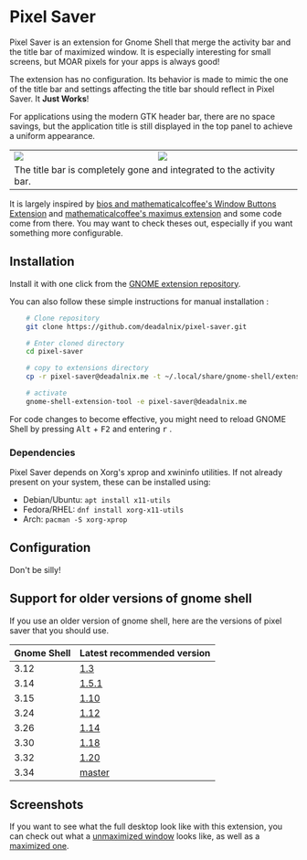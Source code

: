 Pixel Saver
===========

Pixel Saver is an extension for Gnome Shell that merge the activity bar and the
title bar of maximized window. It is especially interesting for small screens,
but MOAR pixels for your apps is always good!

The extension has no configuration. Its behavior is made to mimic the one of
the title bar and settings affecting the title bar should reflect in
Pixel Saver. It **Just Works**!

For applications using the modern GTK header bar, there are no space savings,
but the application title is still displayed in the top panel to achieve a
uniform appearance.

<table>
	<tr>
		<td><img src="https://raw.github.com/deadalnix/pixel-saver/master/title.png" /></td>
		<td><img src="https://raw.github.com/deadalnix/pixel-saver/master/icons.png" /></td>
	</tr>
	<tr>
		<td colspan="2">The title bar is completely gone and integrated to the activity bar.</td>
	</tr>
</table>

It is largely inspired by [bios and mathematicalcoffee's Window Buttons Extension](https://github.com/mathematicalcoffee/Gnome-Shell-Window-Buttons-Extension) and [mathematicalcoffee's maximus extension](https://bitbucket.org/mathematicalcoffee/maximus-gnome-shell-extension) and some code come from there. You may want to check theses out, especially if you want something more configurable.

Installation
------------

Install it with one click from the [GNOME extension repository](https://extensions.gnome.org/extension/723/pixel-saver/).

You can also follow these simple instructions for manual installation :

```bash
    # Clone repository
    git clone https://github.com/deadalnix/pixel-saver.git

    # Enter cloned directory
    cd pixel-saver

    # copy to extensions directory
    cp -r pixel-saver@deadalnix.me -t ~/.local/share/gnome-shell/extensions

    # activate
    gnome-shell-extension-tool -e pixel-saver@deadalnix.me
```
For code changes to become effective, you might need to reload GNOME Shell
by pressing <kbd>Alt</kbd> + <kbd>F2</kbd> and entering <kbd>r</kbd> .

### Dependencies

Pixel Saver depends on Xorg's xprop and xwininfo utilities. If not already
present on your system, these can be installed using:

* Debian/Ubuntu: `apt install x11-utils`
* Fedora/RHEL: `dnf install xorg-x11-utils`
* Arch: `pacman -S xorg-xprop`

Configuration
-------------

Don't be silly!

Support for older versions of gnome shell
-----------

If you use an older version of gnome shell, here are the versions of pixel saver that you should use.

| Gnome Shell | Latest recommended version                                            |
|-------------|----------------------------------------------------------------------|
| 3.12        | [1.3](https://github.com/deadalnix/pixel-saver/releases/tag/1.3)     |
| 3.14        | [1.5.1](https://github.com/deadalnix/pixel-saver/releases/tag/1.5.1) |
| 3.15        | [1.10](https://github.com/deadalnix/pixel-saver/releases/tag/1.10)   |
| 3.24        | [1.12](https://github.com/deadalnix/pixel-saver/releases/tag/1.12)   |
| 3.26        | [1.14](https://github.com/deadalnix/pixel-saver/releases/tag/1.14)   |
| 3.30        | [1.18](https://github.com/deadalnix/pixel-saver/releases/tag/1.18)   |
| 3.32        | [1.20](https://github.com/deadalnix/pixel-saver/releases/tag/1.20)   |
| 3.34        | [master](https://github.com/deadalnix/pixel-saver)                   |

Screenshots
-----------

If you want to see what the full desktop look like with this extension, you can check out what a [unmaximized window](https://raw.github.com/deadalnix/pixel-saver/master/unmax.png) looks like, as well as a [maximized one](https://raw.github.com/deadalnix/pixel-saver/master/max.png).

